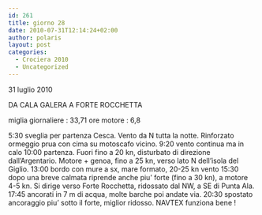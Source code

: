 ```yaml
---
id: 261
title: giorno 28
date: 2010-07-31T12:14:24+02:00
author: polaris
layout: post
categories:
  - Crociera 2010
  - Uncategorized
---
```

31 luglio 2010

DA CALA GALERA A FORTE ROCCHETTA

miglia giornaliere : 33,71
ore motore : 6,8

5:30 sveglia per partenza Cesca. Vento da N tutta la notte. Rinforzato ormeggio prua con cima su motoscafo vicino.
9:20 vento continua ma in calo
10:00 partenza. Fuori fino a 20 kn, disturbato di direzione dall’Argentario. Motore + genoa, fino a 25 kn, verso lato N dell’isola del Giglio.
13:00 bordo con mure a sx, mare formato, 20-25 kn vento
15:30 dopo una breve calmata riprende anche piu’ forte (fino a 30 kn), a motore 4-5 kn. Si dirige verso Forte Rocchetta, ridossato dal NW, a SE di Punta Ala.
17:45 ancorati in 7 m di acqua, molte barche poi andate via.
20:30 spostato ancoraggio piu’ sotto il forte, miglior ridosso. NAVTEX funziona bene !
